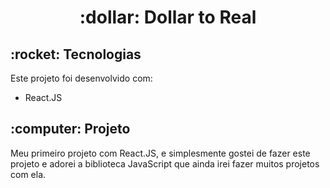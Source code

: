 <h1 align="center">
  :dollar: Dollar to Real
</h1>

<h2>
  :rocket: Tecnologias
</h2>
Este projeto foi desenvolvido com:
<ul>
  <li>React.JS</li>
</ul>

<h2>
  :computer: Projeto
</h2>

Meu primeiro projeto com React.JS, e simplesmente gostei de fazer este projeto e adorei a biblioteca JavaScript que ainda irei fazer muitos projetos com ela.
